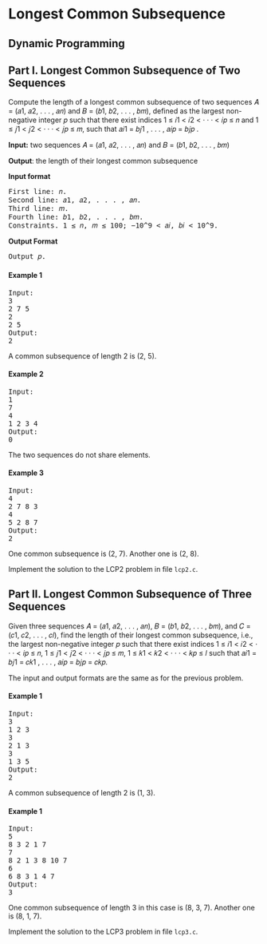 # Longest Common Subsequence
## Dynamic Programming

## Part I. Longest Common Subsequence of Two Sequences
Compute the length of a longest common subsequence of two sequences 𝐴 = (𝑎1, 𝑎2, . . . , 𝑎𝑛) and 𝐵 = (𝑏1, 𝑏2, . . . , 𝑏𝑚), defined as the largest non-negative integer 𝑝 such that there exist indices 1 ≤ 𝑖1 < 𝑖2 < · · · < 𝑖𝑝 ≤ 𝑛 and 1 ≤ 𝑗1 < 𝑗2 < · · · < 𝑗𝑝 ≤ 𝑚, such that 𝑎𝑖1 = 𝑏𝑗1 , . . . , 𝑎𝑖𝑝 = 𝑏𝑗𝑝 .

<strong>Input:</strong> two sequences 𝐴 = (𝑎1, 𝑎2, . . . , 𝑎𝑛) and 𝐵 = (𝑏1, 𝑏2, . . . , 𝑏𝑚)

<strong>Output</strong>: the length of their longest common subsequence

<strong>Input format</strong>
<pre>
First line: 𝑛. 
Second line: 𝑎1, 𝑎2, . . . , 𝑎𝑛. 
Third line: 𝑚. 
Fourth line: 𝑏1, 𝑏2, . . . , 𝑏𝑚. 
Constraints. 1 ≤ 𝑛, 𝑚 ≤ 100; −10^9 < 𝑎𝑖, 𝑏𝑖 < 10^9.
</pre>
<strong>Output Format</strong> 
<pre>
Output 𝑝.
</pre>

<h4>Example 1</h4>
<pre>
Input:
3
2 7 5
2
2 5
Output:
2
</pre>
A common subsequence of length 2 is (2, 5).
<h4>Example 2</h4>
<pre>
Input:
1
7
4
1 2 3 4
Output:
0
</pre>
The two sequences do not share elements.
<h4>Example 3</h4>
<pre>
Input:
4
2 7 8 3
4
5 2 8 7
Output:
2
</pre>
One common subsequence is (2, 7). Another one is (2, 8).


Implement the solution to the LCP2 problem in file `lcp2.c`.

## Part II. Longest Common Subsequence of Three Sequences
Given three sequences 𝐴 = (𝑎1, 𝑎2, . . . , 𝑎𝑛), 𝐵 = (𝑏1, 𝑏2, . . . , 𝑏𝑚), and 𝐶 = (𝑐1, 𝑐2, . . . , 𝑐𝑙), find the
length of their longest common subsequence, i.e., the largest non-negative integer 𝑝 such that there
exist indices 1 ≤ 𝑖1 < 𝑖2 < · · · < 𝑖𝑝 ≤ 𝑛, 1 ≤ 𝑗1 < 𝑗2 < · · · < 𝑗𝑝 ≤ 𝑚, 1 ≤ 𝑘1 < 𝑘2 < · · · < 𝑘𝑝 ≤ 𝑙 such
that 𝑎𝑖1 = 𝑏𝑗1 = 𝑐𝑘1 , . . . , 𝑎𝑖𝑝 = 𝑏𝑗𝑝 = 𝑐𝑘𝑝.

The input and output formats are the same as for the previous problem.

<h4>Example 1</h4>
<pre>
Input:
3
1 2 3
3
2 1 3
3
1 3 5
Output:
2
</pre>
A common subsequence of length 2 is (1, 3).
<h4>Example 1</h4>
<pre>
Input:
5
8 3 2 1 7
7
8 2 1 3 8 10 7
6
6 8 3 1 4 7
Output:
3
</pre>
One common subsequence of length 3 in this case is (8, 3, 7). Another one is (8, 1, 7).

Implement the solution to the LCP3 problem in file `lcp3.c`.
